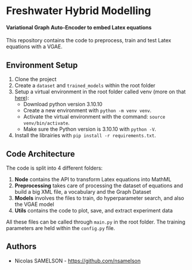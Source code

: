 # Freshwater Hybrid Modelling
#### Variational Graph Auto-Encoder to embed Latex equations

This repository contains the code to preprocess, train and test Latex equations with a VGAE.

## Environment Setup

1. Clone the project
2. Create a `dataset` and `trained_models` within the root folder
3. Setup a virtual environment in the root folder called venv (more on that [here](https://docs.python.org/3/library/venv.html)):
    - Download python version 3.10.10
    - Create a new environment with `python -m venv venv`.
    - Activate the virtual environment with the command: `source venv/bin/activate`.
    - Make sure the Python version is 3.10.10 with `python -V`.
4. Install the librairies with `pip install -r requirements.txt`.

## Code Architecture

The code is split into 4 different folders:
1. **Node** contains the API to transform Latex equations into MathML 
2. **Preprocessing** takes care of processing the dataset of equations and build a big XML file, a vocabulary and the Graph Dataset
3. **Models** involves the files to train, do hyperparameter search, and also the VGAE model
4. **Utils** contains the code to plot, save, and extract experiment data

All these files can be called through `main.py` in the root folder.
The training parameters are held within the `config.py` file.

## Authors

- Nicolas SAMELSON - https://github.com/nsamelson
